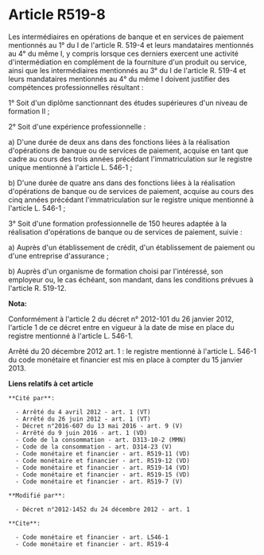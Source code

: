 # Article R519-8

Les intermédiaires en opérations de banque et en services de paiement mentionnés au 1° du I de l'article R. 519-4 et leurs
mandataires mentionnés au 4° du même I, y compris lorsque ces derniers exercent une activité d'intermédiation en complément
de la fourniture d'un produit ou service, ainsi que les intermédiaires mentionnés au 3° du I de l'article R. 519-4 et leurs
mandataires mentionnés au 4° du même I doivent justifier des compétences professionnelles résultant : 

1° Soit d'un diplôme sanctionnant des études supérieures d'un niveau de formation II ; 

2° Soit d'une expérience professionnelle : 

a) D'une durée de deux ans dans des fonctions liées à la réalisation d'opérations de banque ou de services de paiement,
acquise en tant que cadre au cours des trois années précédant l'immatriculation sur le registre unique mentionné à l'article
L. 546-1 ; 

b) D'une durée de quatre ans dans des fonctions liées à la réalisation d'opérations de banque ou de services de paiement,
acquise au cours des cinq années précédant l'immatriculation sur le registre unique mentionné à l'article L. 546-1 ; 

3° Soit d'une formation professionnelle de 150 heures adaptée à la réalisation d'opérations de banque ou de services de
paiement, suivie : 

a) Auprès d'un établissement de crédit, d'un établissement de paiement ou d'une entreprise d'assurance ; 

b) Auprès d'un organisme de formation choisi par l'intéressé, son employeur ou, le cas échéant, son mandant, dans les
conditions prévues à l'article R. 519-12.

**Nota:**

Conformément à l'article 2 du décret n° 2012-101 du 26 janvier 2012, l'article 1 de ce décret entre en vigueur à la date de
mise en place du registre mentionné à l'article L. 546-1. 

Arrêté du 20 décembre 2012 art. 1 : le registre mentionné à l'article L. 546-1 du code monétaire et financier est  mis en
place  à compter du 15 janvier 2013.

**Liens relatifs à cet article**

	**Cité par**:

	  - Arrêté du 4 avril 2012 - art. 1 (VT)
	  - Arrêté du 26 juin 2012 - art. 1 (VT)
	  - Décret n°2016-607 du 13 mai 2016 - art. 9 (V)
	  - Arrêté du 9 juin 2016 - art. 1 (VD)
	  - Code de la consommation - art. D313-10-2 (MMN)
	  - Code de la consommation - art. D314-23 (V)
	  - Code monétaire et financier - art. R519-11 (VD)
	  - Code monétaire et financier - art. R519-12 (VD)
	  - Code monétaire et financier - art. R519-14 (VD)
	  - Code monétaire et financier - art. R519-15 (VD)
	  - Code monétaire et financier - art. R519-7 (V)

	**Modifié par**:

	  - Décret n°2012-1452 du 24 décembre 2012 - art. 1

	**Cite**:

	  - Code monétaire et financier - art. L546-1
	  - Code monétaire et financier - art. R519-4
